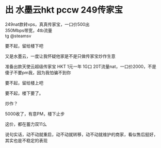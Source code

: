 # 出 水墨云hkt pccw 249传家宝


249nat款转vps，真真传家宝，一口价500出<br />
350Mbps带宽，4tb流量<br />
tg @steamsv

要不起，留给楼下吧<img src="static/image/smiley/default/lol.gif" smilieid="12" border="0" alt="" />

又是水墨云，一度让我怀疑他家是不是只做传家宝炒作生意<img src="static/image/smiley/default/lol.gif" smilieid="12" border="0" alt="" />

准备出款天使云超级传家宝 HKT 1元一年 1G口 20T流量nat，一口价2000，不是傻子不要pm我，因为我怕骗不到你

要不起，留给楼上吧

要不起，楼下要了。<img src="static/image/smiley/yct/010.gif" smilieid="41" border="0" alt="" />

炒作？

5000收了，有意PM，楼下止步

这价，都在蓄力双11么

说句实话，动不动就重启，动不动就转移，动不动就维护的商家，看似售后挺好，其实也是不稳定的表现
